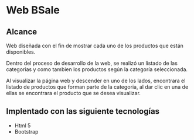 # Web BSale

## **Alcance**
Web diseñada con el fin de mostrar cada uno de los productos que están disponibles.

Dentro del proceso de desarrollo de la web, se realizó un listado de las categorias y como tambien los productos según la categoría seleccionada.

Al visualizar la página web y descender en uno de los lados, encontrara el listado de productos que forman parte de la categoria, al dar clic en una de ellas se encontrara el producto que se desea visualizar.

## **Implentado con las siguiente tecnologías**
- Html 5
- Bootstrap
